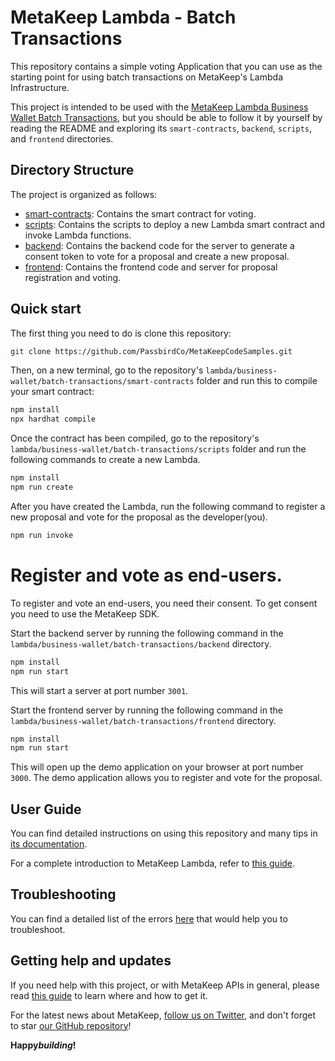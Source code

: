 # MetaKeep Lambda - Batch Transactions

This repository contains a simple voting Application that you can use as the starting point for using batch transactions on MetaKeep's Lambda Infrastructure.

This project is intended to be used with the
[MetaKeep Lambda Business Wallet Batch Transactions](https://docs.metakeep.xyz/docs/lambda-business-wallet-batch-transactions), but you should be
able to follow it by yourself by reading the README and exploring its
`smart-contracts`, `backend`, `scripts`, and `frontend` directories.

## Directory Structure

The project is organized as follows:

- [smart-contracts](./smart-contracts): Contains the smart contract for voting.
- [scripts](./scripts): Contains the scripts to deploy a new Lambda smart contract and invoke Lambda functions.
- [backend](./backend): Contains the backend code for the server to generate a consent token to vote for a proposal and create a new proposal.
- [frontend](./frontend): Contains the frontend code and server for proposal registration and voting.

## Quick start

The first thing you need to do is clone this repository:

```sh
git clone https://github.com/PassbirdCo/MetaKeepCodeSamples.git
```

Then, on a new terminal, go to the repository's `lambda/business-wallet/batch-transactions/smart-contracts` folder and run this to
compile your smart contract:

```sh
npm install
npx hardhat compile
```

Once the contract has been compiled, go to the repository's `lambda/business-wallet/batch-transactions/scripts` folder and run the following commands to create a new Lambda.

```sh
npm install
npm run create
```

After you have created the Lambda, run the following command to register a new proposal and vote for the proposal as the developer(you).

```sh
npm run invoke
```

# Register and vote as end-users.

To register and vote an end-users, you need their consent. To get consent you need to use the MetaKeep SDK.

Start the backend server by running the following command in the `lambda/business-wallet/batch-transactions/backend` directory.

```sh
npm install
npm run start
```

This will start a server at port number `3001`.

Start the frontend server by running the following command in the `lambda/business-wallet/batch-transactions/frontend` directory.

```sh
npm install
npm run start
```

This will open up the demo application on your browser at port number `3000`.
The demo application allows you to register and vote for the proposal.

## User Guide

You can find detailed instructions on using this repository and many tips in [its documentation](https://docs.metakeep.xyz/reference/lambda-101).

For a complete introduction to MetaKeep Lambda, refer to [this guide](https://docs.metakeep.xyz/reference/lambda-101).

## Troubleshooting

You can find a detailed list of the errors [here](https://docs.metakeep.xyz/reference/api-error-status#v2applambdacreate) that would help you to troubleshoot.

## Getting help and updates

If you need help with this project, or with MetaKeep APIs in general, please read [this guide](https://docs.metakeep.xyz/) to learn where and how to get it.

For the latest news about MetaKeep, [follow us on Twitter](https://twitter.com/metakeep), and don't forget to star [our GitHub repository](https://github.com/PassbirdCo/MetaKeepCodeSamples.git)!

**Happy*building*!**
